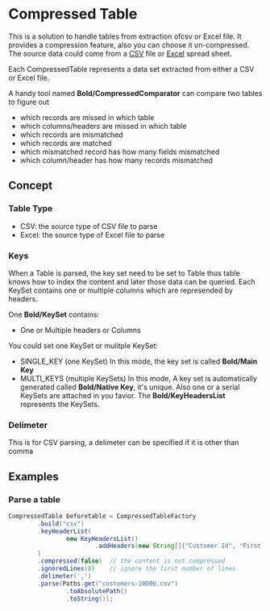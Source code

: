 # Compressed Table

This is a solution to handle tables from extraction ofcsv or Excel file. It provides a compression feature, also you can choose it un-compressed. The source data could come from a [CSV](https://en.wikipedia.org/wiki/Comma-separated_values#:~:text=Comma%2Dseparated%20values%20(CSV),typically%20represents%20one%20data%20record) file or [Excel](https://en.wikipedia.org/wiki/Microsoft_Excel) spread sheet.

Each CompressedTable represents a data set extracted from either a CSV or Excel file.

A handy tool named **Bold/CompressedComparator** can compare two tables to figure out 
* which records are missed in which table
* which columns/headers are missed in which table
* which records are mismatched
* which records are matched
* which mismatched record has how many fields mismatched
* which column/header has how many records mismatched

## Concept 

### Table Type
* CSV: the source type of CSV file to parse
* Excel: the source type of Excel file to parse

### Keys
When a Table is parsed, the key set need to be set to Table thus table knows how to index the content and later those data can be queried. Each KeySet contains one or multiple columns which are represended by headers. 

One **Bold/KeySet** contains:
* One or Multiple headers or Columns

You could set one KeySet or mulitple KeySet:
* SINGLE_KEY (one KeySet)
  In this mode, the key set is called **Bold/Main Key**
* MULTI_KEYS (multiple KeySets)
  In this mode, A key set is automatically generated called **Bold/Native Key**, it's unique. Also one or a serial KeySets are attached in you favior.
The **Bold/KeyHeadersList** represents the KeySets.

### Delimeter
This is for CSV parsing, a delimeter can be specified if it is other than comma



## Examples

### Parse a table
```java
CompressedTable beforetable = CompressedTableFactory
        .build("csv")
        .keyHeaderList(
                new KeyHeadersList()
                        .addHeaders(new String[]{"Customer Id", "First Name"})
        )
        .compressed(false)  // the content is not compressed
        .ignoredLines(0)    // ignore the first number of lines
        .delimeter(',')
        .parse(Paths.get("customers-1000b.csv")
                .toAbsolutePath()
                .toString());
```
